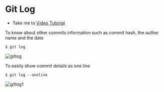 # Git Log
  - Take me to [Video Tutorial](https://kodekloud.com/topic/git-log/)
  
To know about other commits information such as commit hash, the author name and the date
```
$ git log
```
 ![gitlog](../../images/gitlog.PNG)
  
To easily show commit details as one line
```
$ git log --oneline
```

 ![gitlog1](../../images/gitlog1.PNG)
  


